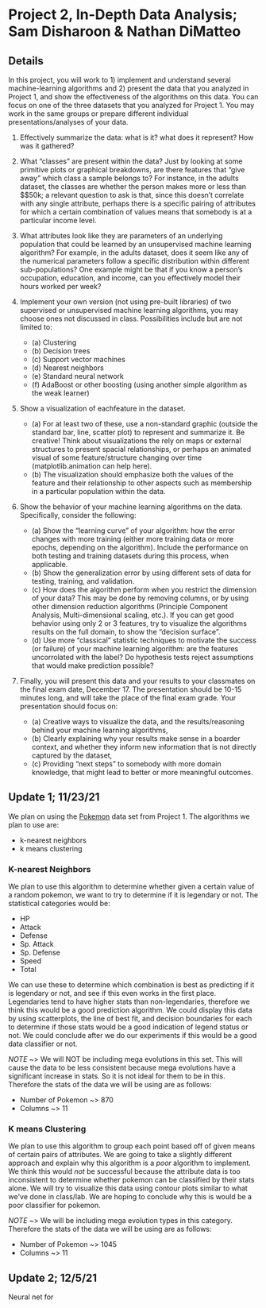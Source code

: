 # Project 2, In-Depth Data Analysis; Sam Disharoon & Nathan DiMatteo

## Details

In this project, you will work to 1) implement and understand several machine-learning algorithms and 2)
present the data that you analyzed in Project 1, and show the effectiveness of the algorithms on this data.
You can focus on one of the three datasets that you analyzed for Project 1. You may work in the same
groups or prepare different individual presentations/analyses of your data.

1. Effectively summarize the data: what is it? what does it represent? How was it gathered?
2. What “classes” are present within the data? Just by looking at some primitive plots or graphical breakdowns, are there features that “give away” which class a sample belongs to? For instance, in the adults dataset, the classes are whether the person makes more or less than $\$50k; a relevant question to ask is that, since this doesn’t correlate with any single attribute, perhaps there is a specific pairing of attributes for which a certain combination of values means that somebody is at a particular income level.
3. What attributes look like they are parameters of an underlying population that could be learned by an unsupervised machine learning algorithm? For example, in the adults dataset, does it seem like any of the numerical parameters follow a specific distribution within different sub-populations? One example might be that if you know a person’s occupation, education, and income, can you effectively model their hours worked per week?
4. Implement your own version (not using pre-built libraries) of two supervised or unsupervised machine learning algorithms, you may choose ones not discussed in class. Possibilities include but are not limited to:

    - (a) Clustering
    - (b) Decision trees
    - (c) Support vector machines
    - (d) Nearest neighbors
    - (e) Standard neural network
    - (f) AdaBoost or other boosting (using another simple algorithm as the weak learner)
5. Show a visualization of eachfeature in the dataset.

    - (a) For at least two of these, use a non-standard graphic (outside the standard bar, line, scatter plot) to represent and summarize it. Be creative! Think about visualizations the rely on maps or external structures to present spacial relationships, or perhaps an animated visual of some feature/structure changing over time (matplotlib.animation can help here).
    - (b) The visualization should emphasize both the values of the feature and their relationship to other aspects such as membership in a particular population within the data.
6. Show the behavior of your machine learning algorithms on the data. Specifically, consider the following:

    - (a) Show the “learning curve” of your algorithm: how the error changes with more training (either
    more training data or more epochs, depending on the algorithm). Include the performance on both testing and training datasets during this process, when applicable.
    - (b) Show the generalization error by using different sets of data for testing, training, and validation.
    - (c) How does the algorithm perform when you restrict the dimension of your data? This may be done by removing columns, or by using other dimension reduction algorithms (Principle Component Analysis, Multi-dimensional scaling, etc.). If you can get good behavior using only 2 or 3 features, try to visualize the algorithms results on the full domain, to show the “decision surface”.
    - (d) Use more “classical” statistic techniques to motivate the success (or failure) of your machine learning algorithm: are the features uncorrolated with the label? Do hypothesis tests reject assumptions that would make prediction possible?
7. Finally, you will present this data and your results to your classmates on the final exam date, December 17. The presentation should be 10-15 minutes long, and will take the place of the final exam grade. Your presentation should focus on:

    - (a) Creative ways to visualize the data, and the results/reasoning behind your machine learning algorithms,
    - (b) Clearly explaining why your results make sense in a boarder context, and whether they inform new information that is not directly captured by the dataset,
    - (c) Providing “next steps” to somebody with more domain knowledge, that might lead to better or more meaningful outcomes.
    

## Update 1; 11/23/21

We plan on using the [Pokemon](https://www.kaggle.com/hamdallak/the-world-of-pokemons?select=pokemons+dataset.csv) data set from Project 1. The algorithms we plan to use are: 
- k-nearest neighbors
- k means clustering

### K-nearest Neighbors

We plan to use this algorithm to determine whether given a certain value of a random pokemon, we want to try to determine if it is legendary or not. The statistical categories would be:
- HP
- Attack
- Defense
- Sp. Attack
- Sp. Defense
- Speed
- Total 

We can use these to determine which combination is best as predicting if it is legendary or not, and see if this even works in the first place. Legendaries tend to have higher stats than non-legendaries, therefore we think this would be a good prediction algorithm. We could display this data by using scatterplots, the line of best fit, and decision boundaries for each to determine if those stats would be a good indication of legend status or not. We could conclude after we do our experiments if this would be a good data classifier or not. 

*NOTE* ~> We will NOT be including mega evolutions in this set. This will cause the data to be less consistent because mega evolutions have a significant increase in stats. So it is not ideal for them to be in this. Therefore the stats of the data we will be using are as follows:
- Number of Pokemon ~> 870
- Columns ~> 11

### K means Clustering

We plan to use this algorithm to group each point based off of given means of certain pairs of attributes. We are going to take a slightly different approach and explain why this algorithm is a _poor_ algorithm to implement. We think this would _not_ be successful because the attribute data is too inconsistent to determine whether pokemon can be classified by their stats alone. We will try to visualize this data using contour plots similar to what we've done in class/lab. We are hoping to conclude why this is would be a poor classifier for pokemon. 

*NOTE* ~> We will be including mega evolution types in this category. Therefore the stats of the data we will be using are as follows:
- Number of Pokemon ~> 1045
- Columns ~> 11

## Update 2; 12/5/21

Neural net for 